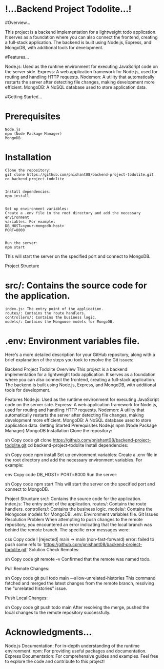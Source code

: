 # !...Backend Project Todolite...!


#Overview...

This project is a backend implementation for a lightweight todo application. It serves as a foundation where you can also connect the frontend, creating a full-stack application. The backend is built using Node.js, Express, and MongoDB, with additional tools for development.

#Features...

Node.js: Used as the runtime environment for executing JavaScript code on the server side.
Express: A web application framework for Node.js, used for routing and handling HTTP requests.
Nodemon: A utility that automatically restarts the server after detecting file changes, making development more efficient.
MongoDB: A NoSQL database used to store application data.


#Getting Started...

# Prerequisites
    Node.js
    npm (Node Package Manager)
    MongoDB

# Installation

    Clone the repository:
    git clone https://github.com/pnishant08/backend-project-todolite.git
    cd backend-project-todolite


    Install dependencies:
    npm install


    Set up environment variables:
    Create a .env file in the root directory and add the necessary environment 
    variables. For example:
    DB_HOST=<your-mongodb-host>
    PORT=8000


    Run the server:
    npm start



This will start the server on the specified port and connect to MongoDB.

Project Structure

# src/: Contains the source code for the application.
    index.js: The entry point of the application.
    routes/: Contains the route handlers.
    controllers/: Contains the business logic.
    models/: Contains the Mongoose models for MongoDB.
# .env: Environment variables file.


Here's a more detailed description for your GitHub repository, along with a brief explanation of the steps you took to resolve the Git issues:

Backend Project Todolite
Overview
This project is a backend implementation for a lightweight todo application. It serves as a foundation where you can also connect the frontend, creating a full-stack application. The backend is built using Node.js, Express, and MongoDB, with additional tools for development.

Features
Node.js: Used as the runtime environment for executing JavaScript code on the server side.
Express: A web application framework for Node.js, used for routing and handling HTTP requests.
Nodemon: A utility that automatically restarts the server after detecting file changes, making development more efficient.
MongoDB: A NoSQL database used to store application data.
Getting Started
Prerequisites
Node.js
npm (Node Package Manager)
MongoDB
Installation
Clone the repository:

sh
Copy code
git clone https://github.com/pnishant08/backend-project-todolite.git
cd backend-project-todolite
Install dependencies:

sh
Copy code
npm install
Set up environment variables:
Create a .env file in the root directory and add the necessary environment variables. For example:

env
Copy code
DB_HOST=<your-mongodb-host>
PORT=8000
Run the server:

sh
Copy code
npm start
This will start the server on the specified port and connect to MongoDB.

Project Structure
src/: Contains the source code for the application.
index.js: The entry point of the application.
routes/: Contains the route handlers.
controllers/: Contains the business logic.
models/: Contains the Mongoose models for MongoDB.
.env: Environment variables file.
Git Issues Resolution
Problem
When attempting to push changes to the remote repository, you encountered an error indicating that the local branch was behind the remote branch. The specific error messages were:

css
Copy code
! [rejected]        main -> main (non-fast-forward)
error: failed to push some refs to 'https://github.com/pnishant08/backend-project-todolite.git'
Solution
Check Remotes:

sh
Copy code
git remote -v
Confirmed that the remote was named todo.

Pull Remote Changes:

sh
Copy code
git pull todo main --allow-unrelated-histories
This command fetched and merged the latest changes from the remote branch, resolving the "unrelated histories" issue.

Push Local Changes:

sh
Copy code
git push todo main
After resolving the merge, pushed the local changes to the remote repository successfully.

# Acknowledgments...
   Node.js Documentation: For in-depth understanding of the runtime environment.
   npm: For providing useful packages and documentation.
   Express Documentation: For comprehensive guides and examples.
   Feel free to explore the code and contribute to this project!

